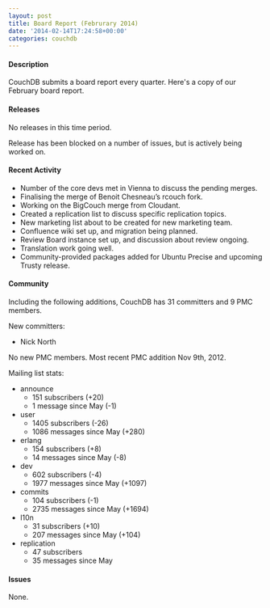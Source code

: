 ```yaml
---
layout: post
title: Board Report (Februrary 2014)
date: '2014-02-14T17:24:58+00:00'
categories: couchdb
---
```

<h4>Description</h4>

<p>CouchDB submits a board report every quarter. Here's a copy of our February board report.

<h4>Releases</h4>

<p>No releases in this time period.</p>

<p>Release has been blocked on a number of issues, but is actively being worked on.</p>

<h4>Recent Activity</h4>

<ul>
<li>Number of the core devs met in Vienna to discuss the pending merges.
<li>Finalising the merge of Benoit Chesneau’s rcouch fork.
<li>Working on the BigCouch merge from Cloudant.
<li>Created a replication list to discuss specific replication topics.
<li>New marketing list about to be created for new marketing team.
<li>Confluence wiki set up, and migration being planned.
<li>Review Board instance set up, and discussion about review ongoing.
<li>Translation work going well.
<li>Community-provided packages added for Ubuntu Precise and upcoming Trusty release.
</ul>

<h4>Community</h4>

<p>Including the following additions, CouchDB has 31 committers and 9 PMC members.

<p>New committers:

<ul>
<li>
Nick North
</ul>

<p>No new PMC members. Most recent PMC addition Nov 9th, 2012.

<p>Mailing list stats:

<ul>

<li>announce
<ul>
<li>151 subscribers (+20)
<li>1 message since May (-1)
</ul>
</li>

<li>user
<ul>
<li>1405 subscribers (-26)
<li>1086 messages since May (+280)
</ul>
</li>

<li>erlang
<ul>
<li>154 subscribers (+8)
<li>14 messages since May (-8)
</ul>
</li>

<li>dev
<ul>
<li>602 subscribers (-4)
<li>1977 messages since May (+1097)
</ul>
</li>

<li>commits
<ul>
<li>104 subscribers (-1)
<li>2735 messages since May (+1694)
</ul>
</li>

<li>l10n
<ul>
<li>31 subscribers (+10)
<li>207 messages since May (+104)
</ul>
</li>

<li>replication
<ul>
<li>47 subscribers
<li>35 messages since May
</ul>
</li>

</ul>

<h4>Issues</h4>

<p>None.
